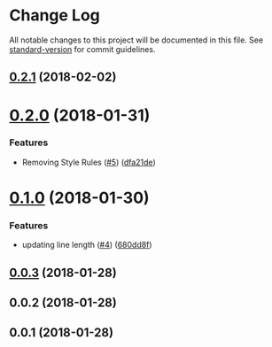 # Change Log

All notable changes to this project will be documented in this file. See [standard-version](https://github.com/conventional-changelog/standard-version) for commit guidelines.

<a name="0.2.1"></a>
## [0.2.1](https://github.com/XAPPmedia/config/compare/v0.2.0...v0.2.1) (2018-02-02)



<a name="0.2.0"></a>
# [0.2.0](https://github.com/XAPPmedia/config/compare/v0.1.0...v0.2.0) (2018-01-31)


### Features

* Removing Style Rules ([#5](https://github.com/XAPPmedia/config/issues/5)) ([dfa21de](https://github.com/XAPPmedia/config/commit/dfa21de))



<a name="0.1.0"></a>
# [0.1.0](https://github.com/XAPPmedia/config/compare/v0.0.3...v0.1.0) (2018-01-30)


### Features

* updating line length ([#4](https://github.com/XAPPmedia/config/issues/4)) ([680dd8f](https://github.com/XAPPmedia/config/commit/680dd8f))



<a name="0.0.3"></a>
## [0.0.3](https://github.com/XAPPmedia/config/compare/v0.0.2...v0.0.3) (2018-01-28)



<a name="0.0.2"></a>
## 0.0.2 (2018-01-28)



<a name="0.0.1"></a>
## 0.0.1 (2018-01-28)
